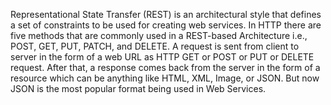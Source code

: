 Representational State Transfer (REST) is an architectural style that defines a set of constraints to be used for creating web services. 
In HTTP there are five methods that are commonly used in a REST-based Architecture i.e., POST, GET, PUT, PATCH, and DELETE.
A request is sent from client to server in the form of a web URL as HTTP GET or POST or PUT or DELETE request. After that, a response comes back from the server in the form of a resource which can be anything like HTML, XML, Image, or JSON. But now JSON is the most popular format being used in Web Services. 

